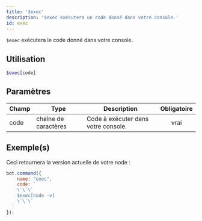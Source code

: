 ```yaml
---
title: '$exec'
description: '$exec exécutera un code donné dans votre console.'
id: exec
---
```


`$exec` exécutera le code donné dans votre console.

## Utilisation

```php
$exec[code]
```

## Paramètres

| Champ | Type                 | Description                         | Obligatoire |
| ----- | -------------------- | ----------------------------------- |:-----------:|
| code  | chaîne de caractères | Code à exécuter dans votre console. |    vrai     |

## Exemple(s)

Ceci retournera la version actuelle de votre node :

```javascript
bot.command({
    name: "exec",
    code: `
    \`\`\`
    $exec[node -v]
    \`\`\`
  `
});
```